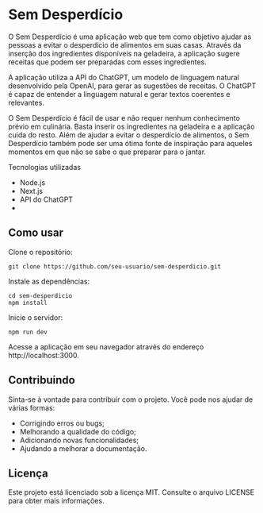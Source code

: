 # Sem Desperdício
O Sem Desperdício é uma aplicação web que tem como objetivo ajudar as pessoas a evitar o desperdício de alimentos em suas casas. Através da inserção dos ingredientes disponíveis na geladeira, a aplicação sugere receitas que podem ser preparadas com esses ingredientes.

A aplicação utiliza a API do ChatGPT, um modelo de linguagem natural desenvolvido pela OpenAI, para gerar as sugestões de receitas. O ChatGPT é capaz de entender a linguagem natural e gerar textos coerentes e relevantes.

O Sem Desperdício é fácil de usar e não requer nenhum conhecimento prévio em culinária. Basta inserir os ingredientes na geladeira e a aplicação cuida do resto. Além de ajudar a evitar o desperdício de alimentos, o Sem Desperdício também pode ser uma ótima fonte de inspiração para aqueles momentos em que não se sabe o que preparar para o jantar.

Tecnologias utilizadas
- Node.js
- Next.js
- API do ChatGPT
- 
## Como usar
Clone o repositório:
````
git clone https://github.com/seu-usuario/sem-desperdicio.git
````
Instale as dependências:
````
cd sem-desperdicio
npm install
````

Inicie o servidor:
````
npm run dev
````

Acesse a aplicação em seu navegador através do endereço http://localhost:3000.

## Contribuindo
Sinta-se à vontade para contribuir com o projeto. Você pode nos ajudar de várias formas:
- Corrigindo erros ou bugs;
- Melhorando a qualidade do código;
- Adicionando novas funcionalidades;
- Ajudando a melhorar a documentação.

## Licença

Este projeto está licenciado sob a licença MIT. Consulte o arquivo LICENSE para obter mais informações.